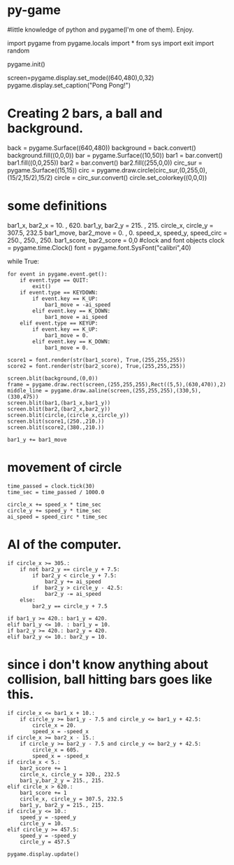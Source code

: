 # py-game
#little knowledge of python and pygame(I'm one of them). Enjoy.

import pygame
from pygame.locals import *
from sys import exit
import random

pygame.init()

screen=pygame.display.set_mode((640,480),0,32)
pygame.display.set_caption("Pong Pong!")

# Creating 2 bars, a ball and background.

back = pygame.Surface((640,480))
background = back.convert()
background.fill((0,0,0))
bar = pygame.Surface((10,50))
bar1 = bar.convert()
bar1.fill((0,0,255))
bar2 = bar.convert()
bar2.fill((255,0,0))
circ_sur = pygame.Surface((15,15))
circ = pygame.draw.circle(circ_sur,(0,255,0),(15/2,15/2),15/2)
circle = circ_sur.convert()
circle.set_colorkey((0,0,0))

# some definitions

bar1_x, bar2_x = 10. , 620.
bar1_y, bar2_y = 215. , 215.
circle_x, circle_y = 307.5, 232.5
bar1_move, bar2_move = 0. , 0.
speed_x, speed_y, speed_circ = 250., 250., 250.
bar1_score, bar2_score = 0,0
#clock and font objects
clock = pygame.time.Clock()
font = pygame.font.SysFont("calibri",40)

while True:
    
    for event in pygame.event.get():
        if event.type == QUIT:
            exit()
        if event.type == KEYDOWN:
            if event.key == K_UP:
                bar1_move = -ai_speed
            elif event.key == K_DOWN:
                bar1_move = ai_speed
        elif event.type == KEYUP:
            if event.key == K_UP:
                bar1_move = 0.
            elif event.key == K_DOWN:
                bar1_move = 0.
    
    score1 = font.render(str(bar1_score), True,(255,255,255))
    score2 = font.render(str(bar2_score), True,(255,255,255))

    screen.blit(background,(0,0))
    frame = pygame.draw.rect(screen,(255,255,255),Rect((5,5),(630,470)),2)
    middle_line = pygame.draw.aaline(screen,(255,255,255),(330,5),(330,475))
    screen.blit(bar1,(bar1_x,bar1_y))
    screen.blit(bar2,(bar2_x,bar2_y))
    screen.blit(circle,(circle_x,circle_y))
    screen.blit(score1,(250.,210.))
    screen.blit(score2,(380.,210.))

    bar1_y += bar1_move
    
# movement of circle

    time_passed = clock.tick(30)
    time_sec = time_passed / 1000.0
    
    circle_x += speed_x * time_sec
    circle_y += speed_y * time_sec
    ai_speed = speed_circ * time_sec
    
# AI of the computer.

    if circle_x >= 305.:
        if not bar2_y == circle_y + 7.5:
            if bar2_y < circle_y + 7.5:
                bar2_y += ai_speed
            if  bar2_y > circle_y - 42.5:
                bar2_y -= ai_speed
        else:
            bar2_y == circle_y + 7.5
    
    if bar1_y >= 420.: bar1_y = 420.
    elif bar1_y <= 10. : bar1_y = 10.
    if bar2_y >= 420.: bar2_y = 420.
    elif bar2_y <= 10.: bar2_y = 10.
    
# since i don't know anything about collision, ball hitting bars goes like this.

    if circle_x <= bar1_x + 10.:
        if circle_y >= bar1_y - 7.5 and circle_y <= bar1_y + 42.5:
            circle_x = 20.
            speed_x = -speed_x
    if circle_x >= bar2_x - 15.:
        if circle_y >= bar2_y - 7.5 and circle_y <= bar2_y + 42.5:
            circle_x = 605.
            speed_x = -speed_x
    if circle_x < 5.:
        bar2_score += 1
        circle_x, circle_y = 320., 232.5
        bar1_y,bar_2_y = 215., 215.
    elif circle_x > 620.:
        bar1_score += 1
        circle_x, circle_y = 307.5, 232.5
        bar1_y, bar2_y = 215., 215.
    if circle_y <= 10.:
        speed_y = -speed_y
        circle_y = 10.
    elif circle_y >= 457.5:
        speed_y = -speed_y
        circle_y = 457.5

    pygame.display.update()
